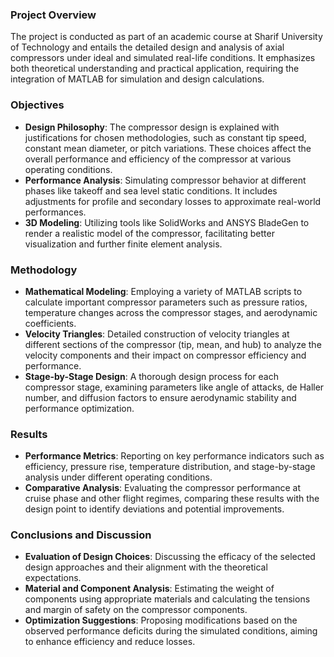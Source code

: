 
### Project Overview
The project is conducted as part of an academic course at Sharif University of Technology and entails the detailed design and analysis of axial compressors under ideal and simulated real-life conditions. It emphasizes both theoretical understanding and practical application, requiring the integration of MATLAB for simulation and design calculations.

### Objectives
- **Design Philosophy**: The compressor design is explained with justifications for chosen methodologies, such as constant tip speed, constant mean diameter, or pitch variations. These choices affect the overall performance and efficiency of the compressor at various operating conditions.
- **Performance Analysis**: Simulating compressor behavior at different phases like takeoff and sea level static conditions. It includes adjustments for profile and secondary losses to approximate real-world performances.
- **3D Modeling**: Utilizing tools like SolidWorks and ANSYS BladeGen to render a realistic model of the compressor, facilitating better visualization and further finite element analysis.

### Methodology
- **Mathematical Modeling**: Employing a variety of MATLAB scripts to calculate important compressor parameters such as pressure ratios, temperature changes across the compressor stages, and aerodynamic coefficients.
- **Velocity Triangles**: Detailed construction of velocity triangles at different sections of the compressor (tip, mean, and hub) to analyze the velocity components and their impact on compressor efficiency and performance.
- **Stage-by-Stage Design**: A thorough design process for each compressor stage, examining parameters like angle of attacks, de Haller number, and diffusion factors to ensure aerodynamic stability and performance optimization.

### Results
- **Performance Metrics**: Reporting on key performance indicators such as efficiency, pressure rise, temperature distribution, and stage-by-stage analysis under different operating conditions.
- **Comparative Analysis**: Evaluating the compressor performance at cruise phase and other flight regimes, comparing these results with the design point to identify deviations and potential improvements.

### Conclusions and Discussion
- **Evaluation of Design Choices**: Discussing the efficacy of the selected design approaches and their alignment with the theoretical expectations.
- **Material and Component Analysis**: Estimating the weight of components using appropriate materials and calculating the tensions and margin of safety on the compressor components.
- **Optimization Suggestions**: Proposing modifications based on the observed performance deficits during the simulated conditions, aiming to enhance efficiency and reduce losses.
